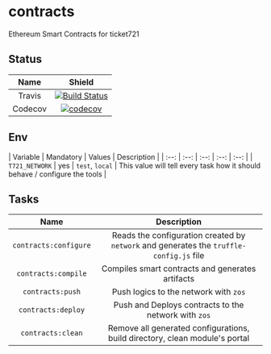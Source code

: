 # contracts
Ethereum Smart Contracts for ticket721

## Status

| Name | Shield |
| :--: | :----: |
| Travis | [![Build Status](https://travis-ci.org/ticket721/contracts.svg?branch=develop)](https://travis-ci.org/ticket721/contracts) |
| Codecov | [![codecov](https://codecov.io/gh/ticket721/contracts/branch/develop/graph/badge.svg)](https://codecov.io/gh/ticket721/contracts) |

## Env

| Variable | Mandatory | Values | Description |
| :--: | :--: | :--: | :--: | :--: |
| `T721_NETWORK` | yes | `test`, `local` | This value will tell every task how it should behave / configure the tools |

## Tasks

| Name | Description |
| :--: | :---------: |
| `contracts:configure` | Reads the configuration created by `network` and generates the `truffle-config.js` file |
| `contracts:compile` | Compiles smart contracts and generates artifacts |
| `contracts:push` | Push logics to the network with `zos` |
| `contracts:deploy` | Push and Deploys contracts to the network with `zos` |
| `contracts:clean` | Remove all generated configurations, build directory, clean module's portal |

